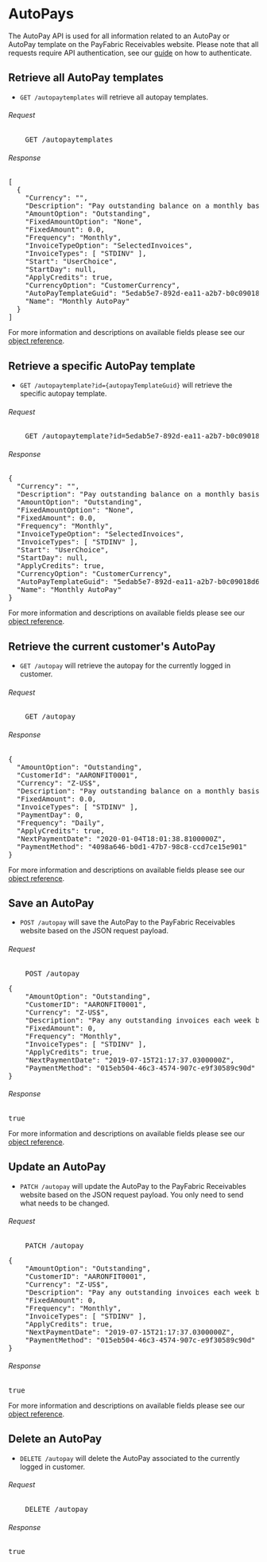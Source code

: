 AutoPays
============

The AutoPay API is used for all information related to an AutoPay or AutoPay template on the PayFabric Receivables website. Please note that all requests require API authentication, see our [guide](Token.md) on how to authenticate.

Retrieve all AutoPay templates
--------------------

* `GET /autopaytemplates` will retrieve all autopay templates.

###### Request
<pre>
	GET /autopaytemplates
</pre>

###### Response
<pre>
[
  {
    "Currency": "",
    "Description": "Pay outstanding balance on a monthly basis",
    "AmountOption": "Outstanding",
    "FixedAmountOption": "None",
    "FixedAmount": 0.0,
    "Frequency": "Monthly",
	"InvoiceTypeOption": "SelectedInvoices",
	"InvoiceTypes": [ "STDINV" ],
    "Start": "UserChoice",
    "StartDay": null,
	"ApplyCredits": true,
    "CurrencyOption": "CustomerCurrency",
    "AutoPayTemplateGuid": "5edab5e7-892d-ea11-a2b7-b0c09018d6d4",
    "Name": "Monthly AutoPay"
  }
]
</pre>

For more information and descriptions on available fields please see our [object reference](../../Objects/AutoPayTemplate.md).


Retrieve a specific AutoPay template
--------------------

* `GET /autopaytemplate?id={autopayTemplateGuid}` will retrieve the specific autopay template.

###### Request
<pre>
	GET /autopaytemplate?id=5edab5e7-892d-ea11-a2b7-b0c09018d6d4
</pre>

###### Response
<pre>
{
  "Currency": "",
  "Description": "Pay outstanding balance on a monthly basis",
  "AmountOption": "Outstanding",
  "FixedAmountOption": "None",
  "FixedAmount": 0.0,
  "Frequency": "Monthly",
  "InvoiceTypeOption": "SelectedInvoices",
  "InvoiceTypes": [ "STDINV" ],
  "Start": "UserChoice",
  "StartDay": null,
  "ApplyCredits": true,
  "CurrencyOption": "CustomerCurrency",
  "AutoPayTemplateGuid": "5edab5e7-892d-ea11-a2b7-b0c09018d6d4",
  "Name": "Monthly AutoPay"
}
</pre>

For more information and descriptions on available fields please see our [object reference](../../Objects/AutoPayTemplate.md).


Retrieve the current customer's AutoPay
--------------------

* `GET /autopay` will retrieve the autopay for the currently logged in customer.

###### Request
<pre>
	GET /autopay
</pre>

###### Response
<pre>
{
  "AmountOption": "Outstanding",
  "CustomerId": "AARONFIT0001",
  "Currency": "Z-US$",
  "Description": "Pay outstanding balance on a monthly basis",
  "FixedAmount": 0.0,
  "InvoiceTypes": [ "STDINV" ],
  "PaymentDay": 0,
  "Frequency": "Daily",
  "ApplyCredits": true,
  "NextPaymentDate": "2020-01-04T18:01:38.8100000Z",
  "PaymentMethod": "4098a646-b0d1-47b7-98c8-ccd7ce15e901"
}
</pre>

For more information and descriptions on available fields please see our [object reference](../../Objects/AutoPay.md).


Save an AutoPay
--------------------

* `POST /autopay` will save the AutoPay to the PayFabric Receivables website based on the JSON request payload.

###### Request
<pre>
	POST /autopay
</pre>

<pre>
{
    "AmountOption": "Outstanding",
    "CustomerID": "AARONFIT0001",
    "Currency": "Z-US$",
    "Description": "Pay any outstanding invoices each week beginning on the 15th",
    "FixedAmount": 0,
    "Frequency": "Monthly",
	"InvoiceTypes": [ "STDINV" ],
	"ApplyCredits": true,
    "NextPaymentDate": "2019-07-15T21:17:37.0300000Z",
    "PaymentMethod": "015eb504-46c3-4574-907c-e9f30589c90d"
}
</pre>

###### Response
<pre>
true
</pre>

For more information and descriptions on available fields please see our [object reference](../../Objects/AutoPay.md).


Update an AutoPay
--------------------

* `PATCH /autopay` will update the AutoPay to the PayFabric Receivables website based on the JSON request payload. You only need to send what needs to be changed.

###### Request
<pre>
	PATCH /autopay
</pre>

<pre>
{
    "AmountOption": "Outstanding",
    "CustomerID": "AARONFIT0001",
    "Currency": "Z-US$",
    "Description": "Pay any outstanding invoices each week beginning on the 15th",
    "FixedAmount": 0,
    "Frequency": "Monthly",
	"InvoiceTypes": [ "STDINV" ],
	"ApplyCredits": true,
    "NextPaymentDate": "2019-07-15T21:17:37.0300000Z",
    "PaymentMethod": "015eb504-46c3-4574-907c-e9f30589c90d"
}
</pre>

###### Response
<pre>
true
</pre>

For more information and descriptions on available fields please see our [object reference](../../Objects/AutoPay.md).


Delete an AutoPay
--------------------

* `DELETE /autopay` will delete the AutoPay associated to the currently logged in customer.

###### Request
<pre>
	DELETE /autopay
</pre>

###### Response
<pre>
true
</pre>
